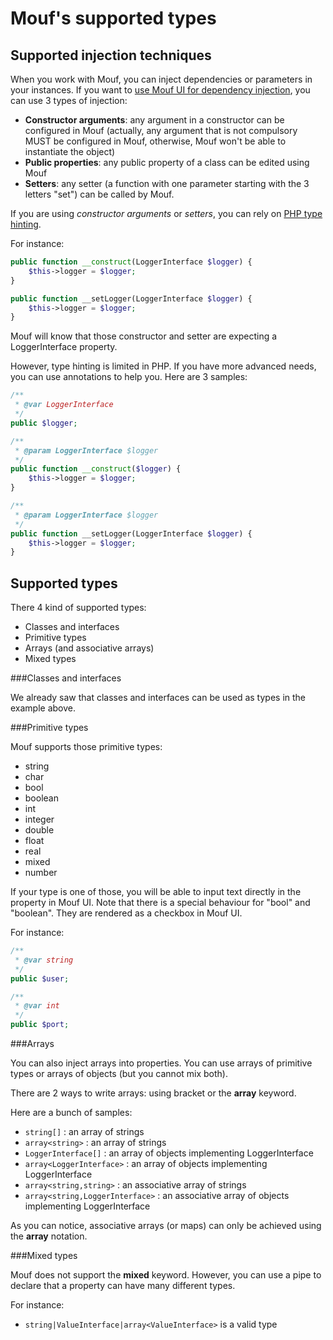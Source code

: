 Mouf's supported types
======================

Supported injection techniques
------------------------------

When you work with Mouf, you can inject dependencies or parameters in your instances. If you want
to [use Mouf UI for dependency injection](mouf_di_ui.md), you can use 3 types of injection:

- **Constructor arguments**: any argument in a constructor can be configured in Mouf (actually, any
  argument that is not compulsory MUST be configured in Mouf, otherwise, Mouf won't be able to
  instantiate the object)
- **Public properties**: any public property of a class can be edited using Mouf
- **Setters**: any setter (a function with one parameter starting with the 3 letters "set") can be
  called by Mouf.

If you are using *constructor arguments* or *setters*, you can rely on [PHP type hinting](http://php.net/manual/en/language.oop5.typehinting.php).

For instance:

```php
public function __construct(LoggerInterface $logger) {
	$this->logger = $logger;
}

public function __setLogger(LoggerInterface $logger) {
	$this->logger = $logger;
}
```

Mouf will know that those constructor and setter are expecting a LoggerInterface property.

However, type hinting is limited in PHP. If you have more advanced needs, you can use annotations to help you.
Here are 3 samples:

```php
/**
 * @var LoggerInterface
 */
public $logger;

/**
 * @param LoggerInterface $logger
 */
public function __construct($logger) {
	$this->logger = $logger;
}

/**
 * @param LoggerInterface $logger
 */
public function __setLogger(LoggerInterface $logger) {
	$this->logger = $logger;
}
```

Supported types
---------------

There 4 kind of supported types:

- Classes and interfaces
- Primitive types
- Arrays (and associative arrays)
- Mixed types

###Classes and interfaces

We already saw that classes and interfaces can be used as types in the example above.

###Primitive types

Mouf supports those primitive types:

- string
- char
- bool
- boolean
- int
- integer
- double
- float
- real
- mixed
- number

If your type is one of those, you will be able to input text directly in the property in Mouf UI.
Note that there is a special behaviour for "bool" and "boolean". They are rendered as a checkbox in Mouf UI.

For instance:

```php
/**
 * @var string
 */
public $user;

/**
 * @var int
 */
public $port;
```

###Arrays

You can also inject arrays into properties.
You can use arrays of primitive types or arrays of objects (but you cannot mix both).

There are 2 ways to write arrays: using bracket or the **array** keyword.

Here are a bunch of samples: 

- `string[]` : an array of strings
- `array<string>` : an array of strings
- `LoggerInterface[]` : an array of objects implementing LoggerInterface
- `array<LoggerInterface>` : an array of objects implementing LoggerInterface
- `array<string,string>` : an associative array of strings
- `array<string,LoggerInterface>` : an associative array of objects implementing LoggerInterface

As you can notice, associative arrays (or maps) can only be achieved using the **array** notation.


###Mixed types

Mouf does not support the **mixed** keyword.
However, you can use a pipe to declare that a property can have many different types.

For instance:

- `string|ValueInterface|array<ValueInterface>` is a valid type


